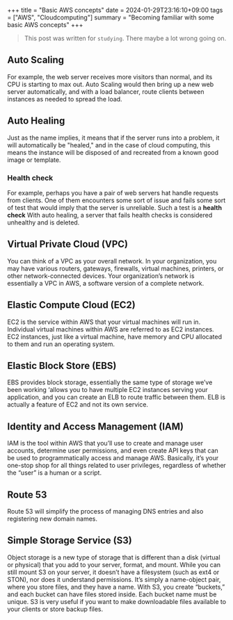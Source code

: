 +++
title = "Basic AWS concepts"
date = 2024-01-29T23:16:10+09:00
tags = ["AWS", "Cloudcomputing"]
summary = "Becoming familiar with some basic AWS concepts"
+++
> This post was written for `studying`. There maybe a lot wrong going on.

## Auto Scaling

For example, the web server receives more visitors than normal, and its CPU is starting to max out. Auto Scaling would then bring up a new web server automatically, and with a load balancer, route clients between instances as needed to spread the load.

## Auto Healing

Just as the name implies, it means that if the server runs into a problem, it will automatically be "healed," and in the case of cloud computing, this means the instance will be disposed of and recreated from a known good image or template.

### Health check

For example, perhaps you have a pair of web servers hat handle requests from clients. One of them encounters some sort of issue and fails some sort of test that would imply that the server is unreliable. Such a test is a **health check**
With auto healing, a server that fails health checks is considered unhealthy and is deleted.

## Virtual Private Cloud (VPC)

You can think of a VPC as your overall network. In your organization, you may have various routers, gateways, firewalls, virtual machines, printers, or other network-connected devices. Your organization’s network is essentially a VPC in AWS, a software version of a complete network.

## Elastic Compute Cloud (EC2)

EC2 is the service within AWS that your virtual machines will run in. Individual virtual machines within AWS are referred to as EC2 instances. EC2 instances, just like a virtual machine, have memory and CPU allocated to them and run an operating system. 

## Elastic Block Store (EBS)

EBS provides block storage, essentially the same type of storage we’ve been working ‘allows you to have multiple EC2 instances serving your application, and you can create an ELB to route traffic between them. ELB is actually a feature of EC2 and not its own service.

## Identity and Access Management (IAM)

IAM is the tool within AWS that you’ll use to create and manage user accounts, determine user permissions, and even create API keys that can be used to programmatically access and manage AWS. Basically, it’s your one-stop shop for all things related to user privileges, regardless of whether the “user” is a human or a script.

## Route 53

Route 53 will simplify the process of managing DNS entries and also registering new domain names. 

## Simple Storage Service (S3)

Object storage is a new type of storage that is different than a disk (virtual or physical) that you add to your server, format, and mount. While you can still mount S3 on your server, it doesn’t have a filesystem (such as ext4 or STON), nor does it understand permissions. It’s simply a name-object pair, where you store files, and they have a name. With S3, you create “buckets,” and each bucket can have files stored inside. Each bucket name must be unique. S3 is very useful if you want to make downloadable files available to your clients or store backup files.
